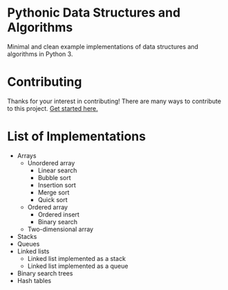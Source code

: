 # Pythonic Data Structures and Algorithms
Minimal and clean example implementations of data structures and algorithms in Python 3.

# Contributing
Thanks for your interest in contributing! There are many ways to contribute to this project. [Get started here.](CONTRIBUTING.md)

# List of Implementations
- Arrays
  - Unordered array
      - Linear search
      - Bubble sort
      - Insertion sort
      - Merge sort
      - Quick sort
  - Ordered array
      - Ordered insert
      - Binary search
  - Two-dimensional array
 - Stacks
 - Queues
 - Linked lists
    - Linked list implemented as a stack
    - Linked list implemented as a queue
 - Binary search trees
 - Hash tables
